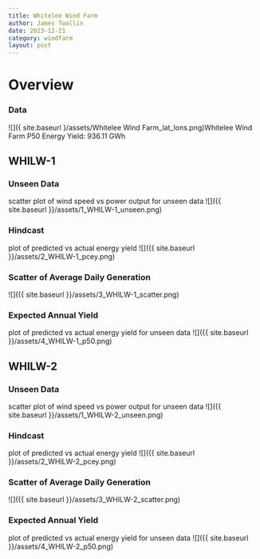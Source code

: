 ```yaml
---
title: Whitelee Wind Farm
author: James Twallin
date: 2023-12-21
category: windfarm
layout: post
---
```

# Overview

### Data

![]({ site.baseurl }/assets/Whitelee Wind Farm_lat_lons.png)Whitelee Wind Farm P50 Energy Yield: 936.11 GWh

WHILW-1
-------------
### Unseen Data 
scatter plot of wind speed vs power output for unseen data
![]({{ site.baseurl }}/assets/1_WHILW-1_unseen.png)
### Hindcast 
plot of predicted vs actual energy yield
![]({{ site.baseurl }}/assets/2_WHILW-1_pcey.png)
### Scatter of Average Daily Generation 

![]({{ site.baseurl }}/assets/3_WHILW-1_scatter.png)
### Expected Annual Yield 
plot of predicted vs actual energy yield for unseen data
![]({{ site.baseurl }}/assets/4_WHILW-1_p50.png)

WHILW-2
-------------
### Unseen Data 
scatter plot of wind speed vs power output for unseen data
![]({{ site.baseurl }}/assets/1_WHILW-2_unseen.png)
### Hindcast 
plot of predicted vs actual energy yield
![]({{ site.baseurl }}/assets/2_WHILW-2_pcey.png)
### Scatter of Average Daily Generation 

![]({{ site.baseurl }}/assets/3_WHILW-2_scatter.png)
### Expected Annual Yield 
plot of predicted vs actual energy yield for unseen data
![]({{ site.baseurl }}/assets/4_WHILW-2_p50.png)

